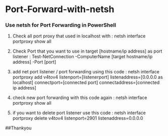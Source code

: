 # Port-Forward-with-netsh
### Use netsh for Port Forwarding in PowerShell

1.  Check all port proxy that used in localhost with :
    netsh interface portproxy show all

2.  Check Port that you want to use in target [hostname/ip address] as port listener : 
    Test-NetConnection -ComputerName [target hostname/ip address] -Port [port]
    
3.  add net port listener / port forwarding using this code :
    netsh interface portproxy add v4tov4 listenport=[listenerport] listenaddress=[0.0.0.0 as localhost] connectport=[connected port] connectaddress=[connected ip address]

4.  check new port forwarding with this code again :
    netsh interface portproxy show all
    
5.  if you want to delete port listener use this code :
    netsh interface portproxy delete v4tov4 listenport=2901 listenaddress=0.0.0.0

##Thankyou
